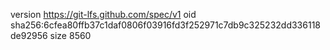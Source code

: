 version https://git-lfs.github.com/spec/v1
oid sha256:6cfea80ffb37c1daf0806f03916fd3f252971c7db9c325232dd336118de92956
size 8560
